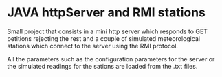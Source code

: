 # JAVA httpServer and RMI stations

Small project that consists in a mini http server which responds to GET 
petitions rejecting the rest and a couple of simulated meteorological stations
which connect to the server using the RMI protocol.

All the parameters such as the configuration parameters for the server or the simulated
readings for the sations are loaded from the .txt files.
